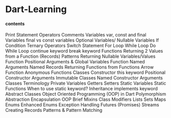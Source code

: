 # Dart-Learning
#### contents
Print Statement
Operators
Comments
Variables
var, const and final Variables
final vs const variables
Optional Variables/ Nullable Variables
If Condition
Ternary Operators
Switch Statement
For Loop
While Loop
Do While Loop
continue keyword
break keyword
Functions
Returning 2 Values from a Function (Records)
Patterns
Returning Nullable Variables/Values
Function Positional Arguments & Global Variables
Function Named Arguments
Named Records
Returning Functions from Functions
Arrow Function
Anonymous Functions
Classes
Constructor
this keyword
Positional Constructor Arguments
Immutable Classes
Named Constructor Arguments
Classes Terminology
Private Variables
Getters
Setters
Static Variables
Static Functions
When to use static keyword?
Inheritance
implements keyword
Abstract Classes
Object Oriented Programming (OOP) in Dart
Polymorphism
Abstraction
Encapsulation
OOP Brief
Mixins
Class Modifiers
Lists
Sets
Maps
Enums
Enhanced Enums
Exception Handling
Futures (Promises)
Streams
Creating Records
Patterns & Pattern Matching 